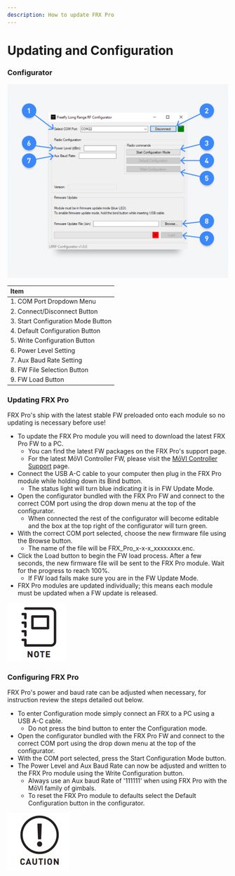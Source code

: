 ```yaml
---
description: How to update FRX Pro
---
```


# Updating and Configuration

### Configurator

![](../../../.gitbook/assets/frxpro_wiki_wiringcontrollerside-copy.jpg)

| Item  |
| :--- |
| 1. COM Port Dropdown Menu |
| 2. Connect/Disconnect Button |
| 3. Start Configuration Mode Button |
| 4. Default Configuration Button |
| 5. Write Configuration Button |
| 6. Power Level Setting |
| 7. Aux Baud Rate Setting |
| 8. FW File Selection Button |
| 9. FW Load Button |

### Updating FRX Pro

FRX Pro's ship with the latest stable FW preloaded onto each module so no updating is necessary before use!

* To update the FRX Pro module you will need to download the latest FRX Pro FW to a PC.
  * You can find the latest FW packages on the FRX Pro's support page.
  * For the latest MōVI Controller FW, please visit the [MōVI Controller Support](https://freeflysystems.com/support/movi-controller-support) page.
* Connect the USB A-C cable to your computer then plug in the FRX Pro module while holding down its Bind button.
  * The status light will turn blue indicating it is in FW Update Mode.
* Open the configurator bundled with the FRX Pro FW and connect to the correct COM port using the drop down menu at the top of the configurator.
  * When connected the rest of the configurator will become editable and the box at the top right of the configurator will turn green.
* With the correct COM port selected, choose the new firmware file using the Browse button. 
  * The name of the file will be FRX\_Pro\_x-x-x\_xxxxxxxx.enc.
* Click the Load button to begin the FW load process. After a few seconds, the new firmware file will be sent to the FRX Pro module. Wait for the progress to reach 100%.
  * If FW load fails make sure you are in the FW Update Mode.
* FRX Pro modules are updated individually; this means each module must be updated when a FW update is released.

![MoVI Controller FW must be v4.1.0 or later to work with FRX Pro. ](../../../.gitbook/assets/note.png)

### Configuring FRX Pro

FRX Pro's power and baud rate can be adjusted when necessary, for instruction review the steps detailed out below.

* To enter Configuration mode simply connect an FRX to a PC using a USB A-C cable.
  * Do not press the bind button to enter the Configuration mode.
* Open the configurator bundled with the FRX Pro FW and connect to the correct COM port using the drop down menu at the top of the configurator.
* With the COM port selected, press the Start Configuration Mode button. 
* The Power Level and Aux Baud Rate can now be adjusted and written to the FRX Pro module using the Write Configuration button.
  * Always use an Aux baud Rate of '111111' when using FRX Pro with the MōVI family of gimbals.
  * To reset the FRX Pro module to defaults select the Default Configuration button in the configurator.

![Be sure to know and adhere to the radio frequency legislation in the region where FRX Pro is being used.](../../../.gitbook/assets/caution.png)

